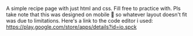 A simple recipe page with just html and css. Fill free to practice with. Pls take note that this was designed on mobile 📱 so whatever layout doesn't fit was due to limitations. Here's a link to the code editor i used: https://play.google.com/store/apps/details?id=io.spck
